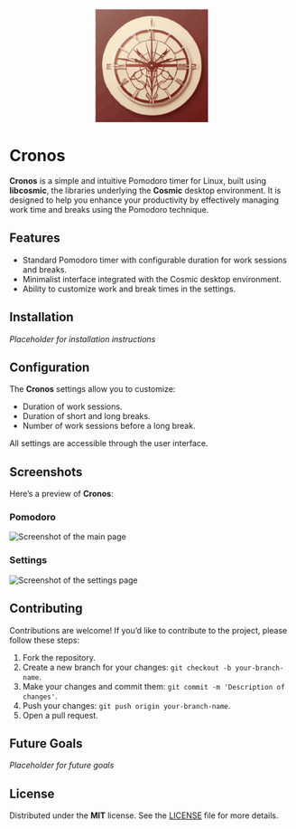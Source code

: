 <p align="center">
  <img src="./res/icons/hicolor/scalable/apps/com.github.francesco-gaglione.Cronos.svg" alt="Logo" width="200px">
</p>

# Cronos

**Cronos** is a simple and intuitive Pomodoro timer for Linux, built using **libcosmic**, the libraries underlying the **Cosmic** desktop environment. It is designed to help you enhance your productivity by effectively managing work time and breaks using the Pomodoro technique.

## Features

- Standard Pomodoro timer with configurable duration for work sessions and breaks.
- Minimalist interface integrated with the Cosmic desktop environment.
- Ability to customize work and break times in the settings.

## Installation

*Placeholder for installation instructions*

## Configuration

The **Cronos** settings allow you to customize:

- Duration of work sessions.
- Duration of short and long breaks.
- Number of work sessions before a long break.

All settings are accessible through the user interface.

## Screenshots

Here’s a preview of **Cronos**:

### Pomodoro
![Screenshot of the main page](./res/screenshots/main_page.png)

### Settings
![Screenshot of the settings page](./res/screenshots/settings_page.png)

## Contributing

Contributions are welcome! If you’d like to contribute to the project, please follow these steps:

1. Fork the repository.
2. Create a new branch for your changes: `git checkout -b your-branch-name`.
3. Make your changes and commit them: `git commit -m 'Description of changes'`.
4. Push your changes: `git push origin your-branch-name`.
5. Open a pull request.

## Future Goals

*Placeholder for future goals*

## License

Distributed under the **MIT** license. See the [LICENSE](./LICENSE) file for more details.
